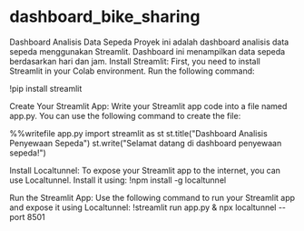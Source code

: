 # dashboard_bike_sharing
Dashboard Analisis Data Sepeda
Proyek ini adalah dashboard analisis data sepeda menggunakan Streamlit. Dashboard ini menampilkan data sepeda berdasarkan hari dan jam.
Install Streamlit: First, you need to install Streamlit in your Colab environment. Run the following command:

!pip install streamlit

Create Your Streamlit App: Write your Streamlit app code into a file named app.py. You can use the following command to create the file:

%%writefile app.py
import streamlit as st
st.title("Dashboard Analisis Penyewaan Sepeda")
st.write("Selamat datang di dashboard penyewaan sepeda!")

Install Localtunnel: To expose your Streamlit app to the internet, you can use Localtunnel. Install it using:
!npm install -g localtunnel

Run the Streamlit App: Use the following command to run your Streamlit app and expose it using Localtunnel:
!streamlit run app.py & npx localtunnel --port 8501

